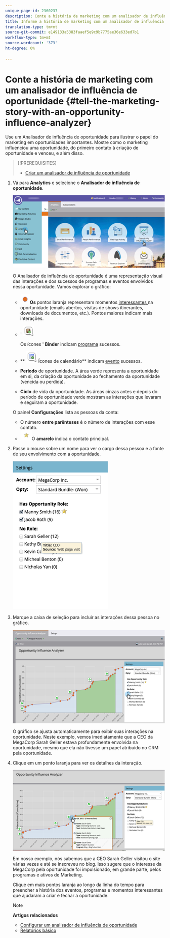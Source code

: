 ```yaml
---
unique-page-id: 2360237
description: Conte a história de marketing com um analisador de influência de oportunidade - Documentos de marketing - Documentação do produto
title: Informe a história de marketing com um analisador de influência de oportunidade
translation-type: tm+mt
source-git-commit: e149133a5383faaef5e9c9b7775ae36e633ed7b1
workflow-type: tm+mt
source-wordcount: '373'
ht-degree: 0%

---
```



# Conte a história de marketing com um analisador de influência de oportunidade {#tell-the-marketing-story-with-an-opportunity-influence-analyzer}

Use um Analisador de influência de oportunidade para ilustrar o papel do marketing em oportunidades importantes. Mostre como o marketing influenciou uma oportunidade, do primeiro contato à criação de oportunidade e venceu, e além disso.

>[!PREREQUISITES]
>
>* [Criar um analisador de influência de oportunidade](create-an-opportunity-influence-analyzer.md)

>



1. Vá para **Analytics** e selecione o **Analisador de influência de oportunidade**.

   ![](assets/analytics-opportunityhand.png)

   O Analisador de influência de oportunidade é uma representação visual das interações e dos sucessos de programas e eventos envolvidos nessa oportunidade. Vamos explorar o gráfico:

   * ![—](assets/image2014-10-3-13-3a43-3a21.png)**Os** pontos laranja representam momentos  [interessantes ](https://community.marketo.com/MarketoArticle?id=kA050000000LA1oCAG) na oportunidade (emails abertos, visitas de shows itinerantes, downloads de documentos, etc.). Pontos maiores indicam mais interações.

   * &#39; ![—](assets/image2014-10-3-13-3a44-3a9.png)

      Os ícones &#39; **Binder** indicam [programa](https://community.marketo.com/MarketoDeepDive?id=kA5500000008QO6CAM) sucessos.

   * ** ![—](assets/image2014-10-3-13-3a44-3a40.png) Ícones de calendário** indicam [evento](https://community.marketo.com/MarketoDeepDive?id=kA5500000008QNwCAM) sucessos.

   * **Período** de oportunidade. A área verde representa a oportunidade em si, da criação da oportunidade ao fechamento da oportunidade (vencida ou perdida).
   * **Ciclo** de vida da oportunidade. As áreas cinzas antes e depois do período de oportunidade verde mostram as interações que levaram e seguiram a oportunidade.

   O painel **Configurações** lista as pessoas da conta:

   * O número **entre parênteses** é o número de interações com esse contato.
   * ![—](assets/image2014-10-3-13-3a45-3a9.png)O  **amarelo** indica o contato principal.


1. Passe o mouse sobre um nome para ver o cargo dessa pessoa e a fonte de seu envolvimento com a oportunidade.

   ![](assets/image2015-6-23-14-3a43-3a1.png)

1. Marque a caixa de seleção para incluir as interações dessa pessoa no gráfico.

   ![](assets/image2015-6-23-14-3a43-3a35.png)

   O gráfico se ajusta automaticamente para exibir suas interações na oportunidade. Neste exemplo, vemos imediatamente que a CEO da MegaCorp Sarah Geller estava profundamente envolvida na oportunidade, mesmo que ela não tivesse um papel atribuído no CRM pela oportunidade.

1. Clique em um ponto laranja para ver os detalhes da interação.

   ![](assets/image2015-6-23-14-3a44-3a15.png)

   Em nosso exemplo, nós sabemos que a CEO Sarah Geller visitou o site várias vezes e até se inscreveu no blog. Isso sugere que o interesse da MegaCorp pela oportunidade foi impulsionado, em grande parte, pelos programas e ativos de Marketing.

   Clique em mais pontos laranja ao longo da linha do tempo para preencher a história dos eventos, programas e momentos interessantes que ajudaram a criar e fechar a oportunidade.

   >[!NOTE]
   >
   >**Artigos relacionados**
   >
   >
   >    
   >    
   >    * [Configurar um analisador de influência de oportunidade](configure-an-opportunity-influence-analyzer.md)
      >    
      >    
      >
      >
      >    
      >    
      >    





   * [Relatórios básico](http://docs.marketo.com/display/docs/basic+reporting)


